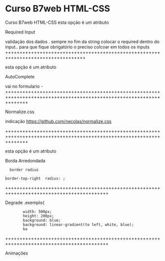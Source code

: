 # Curso B7web HTML-CSS
 Curso B7web HTML-CSS
esta opção é um atributo


Required Input


validação dos dados . sempre no fim da string  colocar o required dentro do input.. para que fique obrigatório o preciso colcoar em todos os inputs
++++++++++++++++++++++++++++++++++++++++++++++++++++++++++++++++++++++++++++++++++

esta opção é um atributo


AutoComplete

vai no formulario    -
++++++++++++++++++++++++++++++++++++++++++++++++++++++++++++++++++++++++++++++++++++++++++++++++++++++++++++++++++++

Normalize.css

indicação
https://github.com/necolas/normalize.css

++++++++++++++++++++++++++++++++++++++++++++++++++++++++++++++++++++++++++++++++++++++++++++++++++++++++++++++++++++

esta opção é um atributo 


Borda Arredondada

	  border radius 
	
	border-top-right  radius: ; 
++++++++++++++++++++++++++++++++++++++++++++++++++++++++++++++++++++++++++++++++++++++++++

Degrade
.exemplo{ 
           
            width: 500px;
            height: 200px;
            background: blue;
            background: linear-gradient(to left, white, blue);
            ba

++++++++++++++++++++++++++++++++++++++++++++++++++++++++++++++++++++++++++++++++++++++++++

Animações



	  